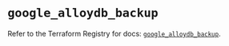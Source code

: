 # `google_alloydb_backup`

Refer to the Terraform Registry for docs: [`google_alloydb_backup`](https://registry.terraform.io/providers/hashicorp/google/5.15.0/docs/resources/alloydb_backup).
